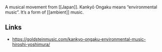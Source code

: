 A musical movement from [[Japan]]. Kankyō Ongaku means “environmental music”. It’s a form of [[ambient]] music. 

## Links

- https://goldsteinmusic.com/kankyo-ongaku-environmental-music-hiroshi-yoshimura/